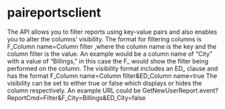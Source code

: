 # paireportsclient

The API allows you to filter reports using key-value pairs and also enables you to alter the columns’ visibility.
The format for filtering columns is 
                              F_Column name=Column filter
  ,where the column name is the key and the column filter is the value.
An example would be a column name of “City” with a value of “Billings,” in this case the F_ would show the filter being performed on the 
column.
The visibility format includes an ED_ clause and has the format 
                       F_Column name=Column filter&ED_Column name=true
The visibility can be set to either true or false which displays or hides the column respectively.
An example URL could be 
                     GetNewUserReport.event?ReportCmd=Filter&F_City=Billings&ED_City=false
